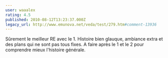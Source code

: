```yaml
---
user: waaalex
rating: 4.5
published: 2010-08-12T13:23:37.000Z
legacy_url: http://www.emunova.net/veda/test/279.htm#comment-13936
---
```

Sûrement le meilleur RE avec le 1\.
Histoire bien glauque, ambiance extra et des plans qui ne sont pas tous fixes.
A faire après le 1 et le 2 pour comprendre mieux l'histoire générale.